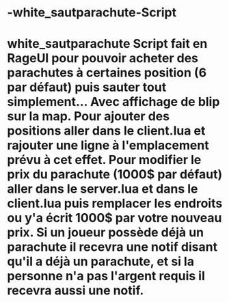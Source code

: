 # -white_sautparachute-Script
# white_sautparachute  Script fait en RageUI pour pouvoir acheter des parachutes à certaines position (6 par défaut) puis sauter tout simplement... Avec affichage de blip sur la map.  Pour ajouter des positions aller dans le client.lua et rajouter une ligne à l'emplacement prévu à cet effet. Pour modifier le prix du parachute (1000$ par défaut) aller dans le server.lua et dans le client.lua puis remplacer les endroits ou y'a écrit 1000$ par votre nouveau prix.  Si un joueur possède déjà un parachute il recevra une notif disant qu'il a déjà un parachute, et si la personne n'a pas l'argent requis il recevra aussi une notif.
